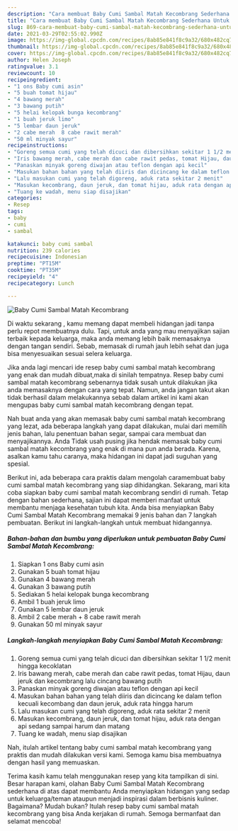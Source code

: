 ```yaml
---
description: "Cara membuat Baby Cumi Sambal Matah Kecombrang Sederhana Untuk Jualan"
title: "Cara membuat Baby Cumi Sambal Matah Kecombrang Sederhana Untuk Jualan"
slug: 869-cara-membuat-baby-cumi-sambal-matah-kecombrang-sederhana-untuk-jualan
date: 2021-03-29T02:55:02.990Z
image: https://img-global.cpcdn.com/recipes/8ab85e841f8c9a32/680x482cq70/baby-cumi-sambal-matah-kecombrang-foto-resep-utama.jpg
thumbnail: https://img-global.cpcdn.com/recipes/8ab85e841f8c9a32/680x482cq70/baby-cumi-sambal-matah-kecombrang-foto-resep-utama.jpg
cover: https://img-global.cpcdn.com/recipes/8ab85e841f8c9a32/680x482cq70/baby-cumi-sambal-matah-kecombrang-foto-resep-utama.jpg
author: Helen Joseph
ratingvalue: 3.1
reviewcount: 10
recipeingredient:
- "1 ons Baby cumi asin"
- "5 buah tomat hijau"
- "4 bawang merah"
- "3 bawang putih"
- "5 helai kelopak bunga kecombrang"
- "1 buah jeruk limo"
- "5 lembar daun jeruk"
- "2 cabe merah  8 cabe rawit merah"
- "50 ml minyak sayur"
recipeinstructions:
- "Goreng semua cumi yang telah dicuci dan dibersihkan sekitar 1 1/2 menit hingga kecoklatan"
- "Iris bawang merah, cabe merah dan cabe rawit pedas, tomat Hijau, daun jeruk dan kecombrang lalu cincang bawang putih"
- "Panaskan minyak goreng diwajan atau teflon dengan api kecil"
- "Masukan bahan bahan yang telah diiris dan dicincang ke dalam teflon kecuali kecombang dan daun jeruk, aduk rata hingga harum"
- "Lalu masukan cumi yang telah digoreng, aduk rata sekitar 2 menit"
- "Masukan kecombrang, daun jeruk, dan tomat hijau, aduk rata dengan api sedang sampai harum dan matang"
- "Tuang ke wadah, menu siap disajikan"
categories:
- Resep
tags:
- baby
- cumi
- sambal

katakunci: baby cumi sambal 
nutrition: 239 calories
recipecuisine: Indonesian
preptime: "PT15M"
cooktime: "PT35M"
recipeyield: "4"
recipecategory: Lunch

---
```



![Baby Cumi Sambal Matah Kecombrang](https://img-global.cpcdn.com/recipes/8ab85e841f8c9a32/680x482cq70/baby-cumi-sambal-matah-kecombrang-foto-resep-utama.jpg)

Di waktu  sekarang , kamu memang dapat membeli hidangan jadi tanpa perlu repot membuatnya dulu. Tapi, untuk anda yang mau menyajikan sajian terbaik kepada keluarga, maka anda memang lebih baik memasaknya dengan tangan sendiri. Sebab, memasak di rumah jauh lebih sehat dan juga bisa menyesuaikan sesuai selera keluarga.

Jika anda lagi mencari ide resep baby cumi sambal matah kecombrang yang enak dan mudah dibuat,maka di sinilah tempatnya. Resep baby cumi sambal matah kecombrang  sebenarnya tidak susah untuk dilakukan jika anda memasaknya dengan cara yang tepat. Namun, anda jangan takut akan tidak berhasil dalam melakukannya 
sebab dalam artikel ini kami akan mengupas baby cumi sambal matah kecombrang dengan tepat.  



Nah buat anda yang akan memasak baby cumi sambal matah kecombrang yang lezat, ada beberapa langkah yang dapat dilakukan, mulai dari memilih jenis bahan, lalu penentuan bahan segar, sampai cara membuat dan menyajikannya. Anda Tidak usah pusing jika hendak memasak baby cumi sambal matah kecombrang yang enak di mana pun anda berada. Karena, asalkan kamu  tahu caranya, maka hidangan ini dapat jadi suguhan yang spesial.

Berikut ini, ada beberapa cara praktis  dalam mengolah caramembuat baby cumi sambal matah kecombrang yang siap dihidangkan. Sekarang, mari kita coba siapkan baby cumi sambal matah kecombrang sendiri di rumah. Tetap dengan bahan sederhana, sajian ini dapat memberi manfaat untuk membantu menjaga kesehatan tubuh kita. Anda bisa menyiapkan Baby Cumi Sambal Matah Kecombrang memakai 9 jenis bahan dan 7 langkah pembuatan. Berikut ini langkah-langkah untuk membuat hidangannya.

<!--inarticleads1-->

##### Bahan-bahan dan bumbu yang diperlukan untuk pembuatan Baby Cumi Sambal Matah Kecombrang:

1. Siapkan 1 ons Baby cumi asin
1. Gunakan 5 buah tomat hijau
1. Gunakan 4 bawang merah
1. Gunakan 3 bawang putih
1. Sediakan 5 helai kelopak bunga kecombrang
1. Ambil 1 buah jeruk limo
1. Gunakan 5 lembar daun jeruk
1. Ambil 2 cabe merah + 8 cabe rawit merah
1. Gunakan 50 ml minyak sayur




<!--inarticleads2-->

##### Langkah-langkah menyiapkan Baby Cumi Sambal Matah Kecombrang:

1. Goreng semua cumi yang telah dicuci dan dibersihkan sekitar 1 1/2 menit hingga kecoklatan
1. Iris bawang merah, cabe merah dan cabe rawit pedas, tomat Hijau, daun jeruk dan kecombrang lalu cincang bawang putih
1. Panaskan minyak goreng diwajan atau teflon dengan api kecil
1. Masukan bahan bahan yang telah diiris dan dicincang ke dalam teflon kecuali kecombang dan daun jeruk, aduk rata hingga harum
1. Lalu masukan cumi yang telah digoreng, aduk rata sekitar 2 menit
1. Masukan kecombrang, daun jeruk, dan tomat hijau, aduk rata dengan api sedang sampai harum dan matang
1. Tuang ke wadah, menu siap disajikan




Nah, itulah artikel tentang  baby cumi sambal matah kecombrang  yang praktis dan mudah dilakukan versi kami. Semoga kamu bisa membuatnya dengan hasil yang memuaskan. 

Terima kasih kamu telah menggunakan resep yang kita tampilkan di sini. Besar harapan kami, olahan  Baby Cumi Sambal Matah Kecombrang sederhana di atas dapat membantu Anda menyiapkan hidangan yang sedap untuk keluarga/teman ataupun menjadi inspirasi dalam berbisnis kuliner. Bagaimana? Mudah bukan? Itulah resep baby cumi sambal matah kecombrang yang bisa Anda kerjakan di rumah. Semoga bermanfaat dan selamat mencoba!

